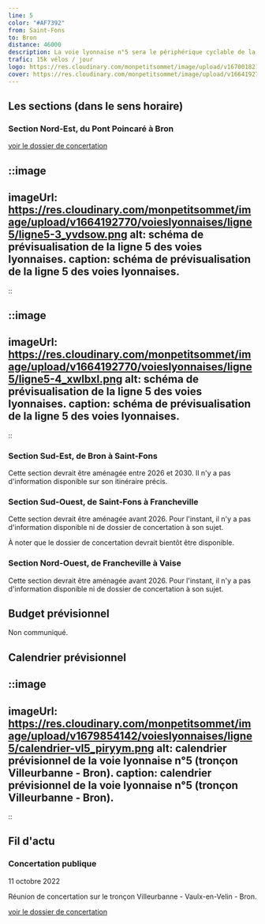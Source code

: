 ```yaml
---
line: 5
color: "#AF7392"
from: Saint-Fons
to: Bron
distance: 46000
description: La voie lyonnaise n°5 sera le périphérique cyclable de la métropole de Lyon. En effet cette ligne sera circulaire et sera la seule à ne pas traverser Lyon. Elle permettra en 2026 de relier Bron à Oullins, Sainte-Foy-les-Lyon, Francheville ou encore Tassin-la-Demi-Lune.
trafic: 15k vélos / jour
logo: https://res.cloudinary.com/monpetitsommet/image/upload/v1670018212/voieslyonnaises/ligne5/cover-vl5_bf9kkx.png
cover: https://res.cloudinary.com/monpetitsommet/image/upload/v1664192770/voieslyonnaises/ligne5/ligne5-4_xwlbxl.png
---
```


## Les sections (dans le sens horaire)

### Section Nord-Est, du Pont Poincaré à Bron

[voir le dossier de concertation](https://www.grandlyon.com/fileadmin/user_upload/media/pdf/grands-projets/concertation-reglementaire/20220916_voieslyonnaises_ligne5-nord-est_dossier.pdf)

::image
---
imageUrl: https://res.cloudinary.com/monpetitsommet/image/upload/v1664192770/voieslyonnaises/ligne5/ligne5-3_yvdsow.png
alt: schéma de prévisualisation de la ligne 5 des voies lyonnaises.
caption: schéma de prévisualisation de la ligne 5 des voies lyonnaises.
---
::

::image
---
imageUrl: https://res.cloudinary.com/monpetitsommet/image/upload/v1664192770/voieslyonnaises/ligne5/ligne5-4_xwlbxl.png
alt: schéma de prévisualisation de la ligne 5 des voies lyonnaises.
caption: schéma de prévisualisation de la ligne 5 des voies lyonnaises.
---
::

### Section Sud-Est, de Bron à Saint-Fons
Cette section devrait être aménagée entre 2026 et 2030. Il n'y a pas d'information disponible sur son itinéraire précis.

### Section Sud-Ouest, de Saint-Fons à Francheville
Cette section devrait être aménagée avant 2026. Pour l'instant, il n'y a pas d'information disponible ni de dossier de concertation à son sujet.

À noter que le dossier de concertation devrait bientôt être disponible.

### Section Nord-Ouest, de Francheville à Vaise
Cette section devrait être aménagée avant 2026. Pour l'instant, il n'y a pas d'information disponible ni de dossier de concertation à son sujet.

## Budget prévisionnel
Non communiqué.

## Calendrier prévisionnel

::image
---
imageUrl: https://res.cloudinary.com/monpetitsommet/image/upload/v1679854142/voieslyonnaises/ligne5/calendrier-vl5_piryym.png
alt: calendrier prévisionnel de la voie lyonnaise n°5 (tronçon Villeurbanne - Bron).
caption: calendrier prévisionnel de la voie lyonnaise n°5 (tronçon Villeurbanne - Bron).
---
::


## Fil d'actu

### Concertation publique
11 octobre 2022

Réunion de concertation sur le tronçon Villeurbanne - Vaulx-en-Velin - Bron.

[voir le dossier de concertation](https://www.grandlyon.com/fileadmin/user_upload/media/pdf/grands-projets/concertation-reglementaire/20220916_voieslyonnaises_ligne5-nord-est_dossier.pdf)